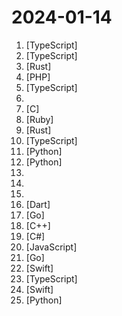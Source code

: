 # 2024-01-14

1. [](https://github.comundefined "Personal finance and wealth management app") [TypeScript]
2. [](https://github.comundefined "Virtual whiteboard for sketching hand-drawn like diagrams") [TypeScript]
3. [](https://github.comundefined "✨ Magical shell history") [Rust]
4. [](https://github.comundefined "Pandora Cloud + Pandora Server + Shared Chat + BackendAPI Proxy + Chat2API + Signup Free = PandoraNext. New GPTs(Gizmo) UI, All in one!") [PHP]
5. [](https://github.comundefined "人人都能用英语") [TypeScript]
6. [](https://github.comundefined "") 
7. [](https://github.comundefined "安卓电视直播软件，内置直播源") [C]
8. [](https://github.comundefined "The Ruby Programming Language") [Ruby]
9. [](https://github.comundefined "💥 Blazing fast terminal file manager written in Rust, based on async I/O.") [Rust]
10. [](https://github.comundefined "SubQuery is an Open, Flexible, Fast and Universal data indexing framework for web3. Our mission is to help developers create the decentralised products of the future.") [TypeScript]
11. [](https://github.comundefined "🗃 Open source self-hosted web archiving. Takes URLs/browser history/bookmarks/Pocket/Pinboard/etc., saves HTML, JS, PDFs, media, and more...") [Python]
12. [](https://github.comundefined "Easy-to-use LLM fine-tuning framework (LLaMA, BLOOM, Mistral, Baichuan, Qwen, ChatGLM)") [Python]
13. [](https://github.comundefined "A curated awesome list of lists of interview questions. Feel free to contribute! 🎓") 
14. [](https://github.comundefined "湖南电信、移动、联通组播源，IPv6源，完善的台标，几近完美的EPG节目预告[强迫症福音]") 
15. [](https://github.comundefined "Explain complex systems using visuals and simple terms. Help you prepare for system design interviews.") 
16. [](https://github.comundefined "Flutter makes it easy and fast to build beautiful apps for mobile and beyond") [Dart]
17. [](https://github.comundefined "A Q&A platform software for teams at any scales. Whether it's a community forum, help center, or knowledge management platform, you can always count on Apache Answer.") [Go]
18. [](https://github.comundefined "") [C++]
19. [](https://github.comundefined "PowerShell for every system!") [C#]
20. [](https://github.comundefined "An Open Source YouTube app for privacy") [JavaScript]
21. [](https://github.comundefined "Starter-kit for writing services in Go using Kubernetes.") [Go]
22. [](https://github.comundefined "A library for building applications in a consistent and understandable way, with composition, testing, and ergonomics in mind.") [Swift]
23. [](https://github.comundefined "Enhanced ChatGPT Clone: Features OpenAI, GPT-4 Vision, Bing, Anthropic, OpenRouter, Google Gemini, AI model switching, message search, langchain, DALL-E-3, ChatGPT Plugins, OpenAI Functions, Secure Multi-User System, Presets, completely open-source for self-hosting. More features in development") [TypeScript]
24. [](https://github.comundefined "Reactive Programming in Swift") [Swift]
25. [](https://github.comundefined "") [Python]

